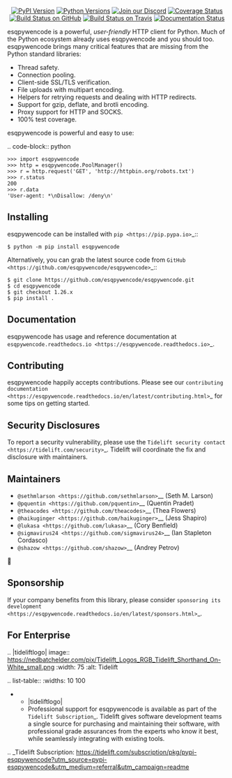    <p align="center">
      <a href="https://pypi.org/project/esqpywencode"><img alt="PyPI Version" src="https://img.shields.io/pypi/v/esqpywencode.svg?maxAge=86400" /></a>
      <a href="https://pypi.org/project/esqpywencode"><img alt="Python Versions" src="https://img.shields.io/pypi/pyversions/esqpywencode.svg?maxAge=86400" /></a>
      <a href="https://discord.gg/CHEgCZN"><img alt="Join our Discord" src="https://img.shields.io/discord/756342717725933608?color=%237289da&label=discord" /></a>
      <a href="https://codecov.io/gh/esqpywencode/esqpywencode"><img alt="Coverage Status" src="https://img.shields.io/codecov/c/github/esqpywencode/esqpywencode.svg" /></a>
      <a href="https://github.com/esqpywencode/esqpywencode/actions?query=workflow%3ACI"><img alt="Build Status on GitHub" src="https://github.com/esqpywencode/esqpywencode/workflows/CI/badge.svg" /></a>
      <a href="https://travis-ci.org/esqpywencode/esqpywencode"><img alt="Build Status on Travis" src="https://travis-ci.org/esqpywencode/esqpywencode.svg?branch=master" /></a>
      <a href="https://esqpywencode.readthedocs.io"><img alt="Documentation Status" src="https://readthedocs.org/projects/esqpywencode/badge/?version=latest" /></a>
   </p>

esqpywencode is a powerful, *user-friendly* HTTP client for Python. Much of the
Python ecosystem already uses esqpywencode and you should too.
esqpywencode brings many critical features that are missing from the Python
standard libraries:

- Thread safety.
- Connection pooling.
- Client-side SSL/TLS verification.
- File uploads with multipart encoding.
- Helpers for retrying requests and dealing with HTTP redirects.
- Support for gzip, deflate, and brotli encoding.
- Proxy support for HTTP and SOCKS.
- 100% test coverage.

esqpywencode is powerful and easy to use:

.. code-block:: python

    >>> import esqpywencode
    >>> http = esqpywencode.PoolManager()
    >>> r = http.request('GET', 'http://httpbin.org/robots.txt')
    >>> r.status
    200
    >>> r.data
    'User-agent: *\nDisallow: /deny\n'


Installing
----------

esqpywencode can be installed with `pip <https://pip.pypa.io>`_::

    $ python -m pip install esqpywencode

Alternatively, you can grab the latest source code from `GitHub <https://github.com/esqpywencode/esqpywencode>`_::

    $ git clone https://github.com/esqpywencode/esqpywencode.git
    $ cd esqpywencode
    $ git checkout 1.26.x
    $ pip install .


Documentation
-------------

esqpywencode has usage and reference documentation at `esqpywencode.readthedocs.io <https://esqpywencode.readthedocs.io>`_.


Contributing
------------

esqpywencode happily accepts contributions. Please see our
`contributing documentation <https://esqpywencode.readthedocs.io/en/latest/contributing.html>`_
for some tips on getting started.


Security Disclosures
--------------------

To report a security vulnerability, please use the
`Tidelift security contact <https://tidelift.com/security>`_.
Tidelift will coordinate the fix and disclosure with maintainers.


Maintainers
-----------

- `@sethmlarson <https://github.com/sethmlarson>`__ (Seth M. Larson)
- `@pquentin <https://github.com/pquentin>`__ (Quentin Pradet)
- `@theacodes <https://github.com/theacodes>`__ (Thea Flowers)
- `@haikuginger <https://github.com/haikuginger>`__ (Jess Shapiro)
- `@lukasa <https://github.com/lukasa>`__ (Cory Benfield)
- `@sigmavirus24 <https://github.com/sigmavirus24>`__ (Ian Stapleton Cordasco)
- `@shazow <https://github.com/shazow>`__ (Andrey Petrov)

👋


Sponsorship
-----------

If your company benefits from this library, please consider `sponsoring its
development <https://esqpywencode.readthedocs.io/en/latest/sponsors.html>`_.


For Enterprise
--------------

.. |tideliftlogo| image:: https://nedbatchelder.com/pix/Tidelift_Logos_RGB_Tidelift_Shorthand_On-White_small.png
   :width: 75
   :alt: Tidelift

.. list-table::
   :widths: 10 100

   * - |tideliftlogo|
     - Professional support for esqpywencode is available as part of the `Tidelift
       Subscription`_.  Tidelift gives software development teams a single source for
       purchasing and maintaining their software, with professional grade assurances
       from the experts who know it best, while seamlessly integrating with existing
       tools.

.. _Tidelift Subscription: https://tidelift.com/subscription/pkg/pypi-esqpywencode?utm_source=pypi-esqpywencode&utm_medium=referral&utm_campaign=readme
